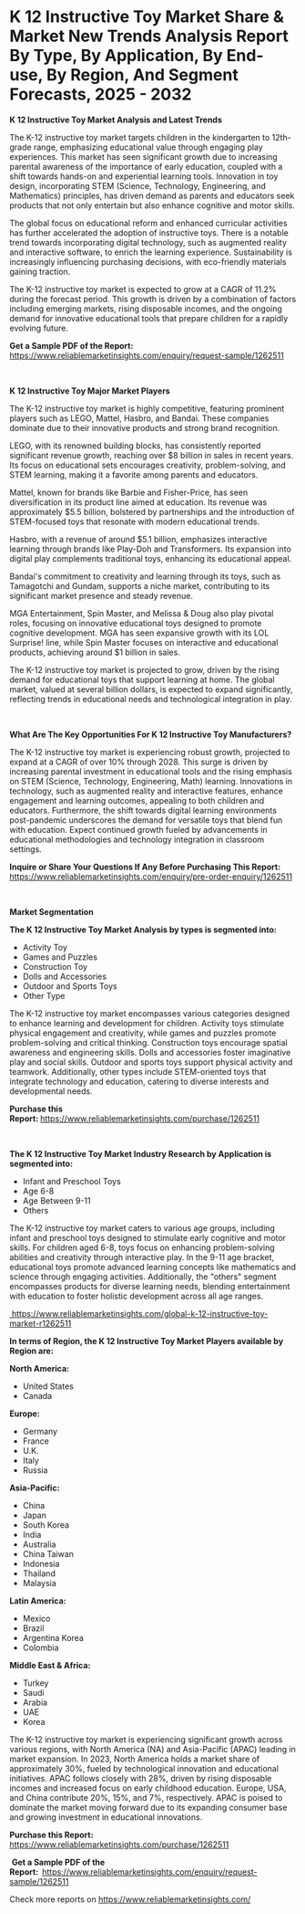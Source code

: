 <p><h1>K 12 Instructive Toy Market Share & Market New Trends Analysis Report By Type, By Application, By End-use, By Region, And Segment Forecasts, 2025 - 2032</h1></p><p><strong>K 12 Instructive Toy Market Analysis and Latest Trends</strong></p>
<p><p>The K-12 instructive toy market targets children in the kindergarten to 12th-grade range, emphasizing educational value through engaging play experiences. This market has seen significant growth due to increasing parental awareness of the importance of early education, coupled with a shift towards hands-on and experiential learning tools. Innovation in toy design, incorporating STEM (Science, Technology, Engineering, and Mathematics) principles, has driven demand as parents and educators seek products that not only entertain but also enhance cognitive and motor skills.</p><p>The global focus on educational reform and enhanced curricular activities has further accelerated the adoption of instructive toys. There is a notable trend towards incorporating digital technology, such as augmented reality and interactive software, to enrich the learning experience. Sustainability is increasingly influencing purchasing decisions, with eco-friendly materials gaining traction. </p><p>The K-12 instructive toy market is expected to grow at a CAGR of 11.2% during the forecast period. This growth is driven by a combination of factors including emerging markets, rising disposable incomes, and the ongoing demand for innovative educational tools that prepare children for a rapidly evolving future.</p></p>
<p><strong>Get a Sample PDF of the Report:&nbsp;</strong> <a href="https://www.reliablemarketinsights.com/enquiry/request-sample/1262511?utm_campaign=1166&utm_medium=2&utm_source=Github&utm_content=ia&utm_term=09022025&utm_id=k-12-instructive-toy">https://www.reliablemarketinsights.com/enquiry/request-sample/1262511</a></p>
<p>&nbsp;</p>
<p><strong>K 12 Instructive Toy Major Market Players</strong></p>
<p><p>The K-12 instructive toy market is highly competitive, featuring prominent players such as LEGO, Mattel, Hasbro, and Bandai. These companies dominate due to their innovative products and strong brand recognition.</p><p>LEGO, with its renowned building blocks, has consistently reported significant revenue growth, reaching over $8 billion in sales in recent years. Its focus on educational sets encourages creativity, problem-solving, and STEM learning, making it a favorite among parents and educators.</p><p>Mattel, known for brands like Barbie and Fisher-Price, has seen diversification in its product line aimed at education. Its revenue was approximately $5.5 billion, bolstered by partnerships and the introduction of STEM-focused toys that resonate with modern educational trends.</p><p>Hasbro, with a revenue of around $5.1 billion, emphasizes interactive learning through brands like Play-Doh and Transformers. Its expansion into digital play complements traditional toys, enhancing its educational appeal.</p><p>Bandai's commitment to creativity and learning through its toys, such as Tamagotchi and Gundam, supports a niche market, contributing to its significant market presence and steady revenue.</p><p>MGA Entertainment, Spin Master, and Melissa & Doug also play pivotal roles, focusing on innovative educational toys designed to promote cognitive development. MGA has seen expansive growth with its LOL Surprise! line, while Spin Master focuses on interactive and educational products, achieving around $1 billion in sales.</p><p>The K-12 instructive toy market is projected to grow, driven by the rising demand for educational toys that support learning at home. The global market, valued at several billion dollars, is expected to expand significantly, reflecting trends in educational needs and technological integration in play.</p></p>
<p>&nbsp;</p>
<p><strong>What Are The Key Opportunities For K 12 Instructive Toy Manufacturers?</strong></p>
<p><p>The K-12 instructive toy market is experiencing robust growth, projected to expand at a CAGR of over 10% through 2028. This surge is driven by increasing parental investment in educational tools and the rising emphasis on STEM (Science, Technology, Engineering, Math) learning. Innovations in technology, such as augmented reality and interactive features, enhance engagement and learning outcomes, appealing to both children and educators. Furthermore, the shift towards digital learning environments post-pandemic underscores the demand for versatile toys that blend fun with education. Expect continued growth fueled by advancements in educational methodologies and technology integration in classroom settings.</p></p>
<p><strong>Inquire or Share Your Questions If Any Before Purchasing This Report:</strong> <a href="https://www.reliablemarketinsights.com/enquiry/pre-order-enquiry/1262511?utm_campaign=1166&utm_medium=2&utm_source=Github&utm_content=ia&utm_term=09022025&utm_id=k-12-instructive-toy">https://www.reliablemarketinsights.com/enquiry/pre-order-enquiry/1262511</a></p>
<p>&nbsp;</p>
<p><strong>Market Segmentation</strong></p>
<p><strong>The K 12 Instructive Toy Market Analysis by types is segmented into:</strong></p>
<p><ul><li>Activity Toy</li><li>Games and Puzzles</li><li>Construction Toy</li><li>Dolls and Accessories</li><li>Outdoor and Sports Toys</li><li>Other Type</li></ul></p>
<p><p>The K-12 instructive toy market encompasses various categories designed to enhance learning and development for children. Activity toys stimulate physical engagement and creativity, while games and puzzles promote problem-solving and critical thinking. Construction toys encourage spatial awareness and engineering skills. Dolls and accessories foster imaginative play and social skills. Outdoor and sports toys support physical activity and teamwork. Additionally, other types include STEM-oriented toys that integrate technology and education, catering to diverse interests and developmental needs.</p></p>
<p><strong>Purchase this Report:&nbsp;</strong><a href="https://www.reliablemarketinsights.com/purchase/1262511?utm_campaign=1166&utm_medium=2&utm_source=Github&utm_content=ia&utm_term=09022025&utm_id=k-12-instructive-toy">https://www.reliablemarketinsights.com/purchase/1262511</a></p>
<p>&nbsp;</p>
<p><strong>The K 12 Instructive Toy Market Industry Research by Application is segmented into:</strong></p>
<p><ul><li>Infant and Preschool Toys</li><li>Age 6-8</li><li>Age Between 9-11</li><li>Others</li></ul></p>
<p><p>The K-12 instructive toy market caters to various age groups, including infant and preschool toys designed to stimulate early cognitive and motor skills. For children aged 6-8, toys focus on enhancing problem-solving abilities and creativity through interactive play. In the 9-11 age bracket, educational toys promote advanced learning concepts like mathematics and science through engaging activities. Additionally, the "others" segment encompasses products for diverse learning needs, blending entertainment with education to foster holistic development across all age ranges.</p></p>
<p><a href="https://www.reliablemarketinsights.com/global-k-12-instructive-toy-market-r1262511?utm_campaign=1166&utm_medium=2&utm_source=Github&utm_content=ia&utm_term=09022025&utm_id=k-12-instructive-toy">&nbsp;https://www.reliablemarketinsights.com/global-k-12-instructive-toy-market-r1262511</a></p>
<p><strong>In terms of Region, the K 12 Instructive Toy Market Players available by Region are:</strong></p>
<p>
    <p> <strong> North America: </strong>
        <ul>
            <li>United States</li>
            <li>Canada</li>
        </ul>
        </p> 
    <p> <strong> Europe: </strong>
        <ul>
            <li>Germany</li>
            <li>France</li>
            <li>U.K.</li>
            <li>Italy</li>
            <li>Russia</li>
        </ul>
        </p> 
    <p> <strong> Asia-Pacific: </strong>
        <ul>
            <li>China</li>
            <li>Japan</li>
            <li>South Korea</li>
            <li>India</li>
            <li>Australia</li>
            <li>China Taiwan</li>
            <li>Indonesia</li>
            <li>Thailand</li>
            <li>Malaysia</li>
        </ul>
        </p> 
    <p> <strong> Latin America: </strong>
        <ul>
            <li>Mexico</li>
            <li>Brazil</li>
            <li>Argentina Korea</li>
            <li>Colombia</li>
        </ul>
        </p> 
    <p> <strong> Middle East & Africa: </strong>
        <ul>
            <li>Turkey</li>
            <li>Saudi</li>
            <li>Arabia</li>
            <li>UAE</li>
            <li>Korea</li>
        </ul>
    </p>
    </p>
<p><p>The K-12 instructive toy market is experiencing significant growth across various regions, with North America (NA) and Asia-Pacific (APAC) leading in market expansion. In 2023, North America holds a market share of approximately 30%, fueled by technological innovation and educational initiatives. APAC follows closely with 28%, driven by rising disposable incomes and increased focus on early childhood education. Europe, USA, and China contribute 20%, 15%, and 7%, respectively. APAC is poised to dominate the market moving forward due to its expanding consumer base and growing investment in educational innovations.</p></p>
<p><strong>Purchase this Report: </strong><a href="https://www.reliablemarketinsights.com/purchase/1262511?utm_campaign=1166&utm_medium=2&utm_source=Github&utm_content=ia&utm_term=09022025&utm_id=k-12-instructive-toy">https://www.reliablemarketinsights.com/purchase/1262511</a></p>
<p>&nbsp;<strong>Get a Sample PDF of the Report:&nbsp;&nbsp;</strong><a href="https://www.reliablemarketinsights.com/enquiry/request-sample/1262511?utm_campaign=1166&utm_medium=2&utm_source=Github&utm_content=ia&utm_term=09022025&utm_id=k-12-instructive-toy">https://www.reliablemarketinsights.com/enquiry/request-sample/1262511</a></p>
<p><strong></strong></p>
<p>Check more reports on <a href="https://www.reliablemarketinsights.com/?utm_campaign=1166&utm_medium=2&utm_source=Github&utm_content=ia&utm_term=09022025&utm_id=k-12-instructive-toy">https://www.reliablemarketinsights.com/</a></p>
